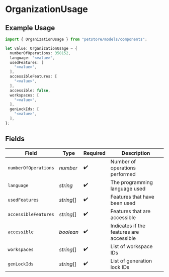 # OrganizationUsage

## Example Usage

```typescript
import { OrganizationUsage } from "petstore/models/components";

let value: OrganizationUsage = {
  numberOfOperations: 358152,
  language: "<value>",
  usedFeatures: [
    "<value>",
  ],
  accessibleFeatures: [
    "<value>",
  ],
  accessible: false,
  workspaces: [
    "<value>",
  ],
  genLockIds: [
    "<value>",
  ],
};
```

## Fields

| Field                                    | Type                                     | Required                                 | Description                              |
| ---------------------------------------- | ---------------------------------------- | ---------------------------------------- | ---------------------------------------- |
| `numberOfOperations`                     | *number*                                 | :heavy_check_mark:                       | Number of operations performed           |
| `language`                               | *string*                                 | :heavy_check_mark:                       | The programming language used            |
| `usedFeatures`                           | *string*[]                               | :heavy_check_mark:                       | Features that have been used             |
| `accessibleFeatures`                     | *string*[]                               | :heavy_check_mark:                       | Features that are accessible             |
| `accessible`                             | *boolean*                                | :heavy_check_mark:                       | Indicates if the features are accessible |
| `workspaces`                             | *string*[]                               | :heavy_check_mark:                       | List of workspace IDs                    |
| `genLockIds`                             | *string*[]                               | :heavy_check_mark:                       | List of generation lock IDs              |